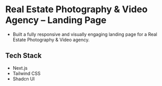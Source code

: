 # Real Estate Photography & Video Agency – Landing Page

- Built a fully responsive and visually engaging landing page for a Real Estate Photography & Video agency.

## Tech Stack

- Next.js
- Tailwind CSS
- Shadcn UI
